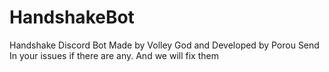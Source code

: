 # HandshakeBot
Handshake Discord Bot Made by Volley God and Developed by Porou
Send In your issues if there are any. And we will fix them
